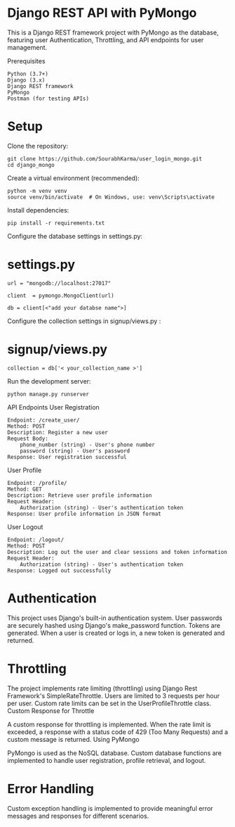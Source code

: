 # Django REST API with PyMongo

This is a Django REST framework project with PyMongo as the database, featuring user Authentication, Throttling, and API endpoints for user management.

Prerequisites

    Python (3.7+)
    Django (3.x)
    Django REST framework
    PyMongo
    Postman (for testing APIs)

# Setup

Clone the repository:


    git clone https://github.com/SourabhKarma/user_login_mongo.git
    cd django_mongo

Create a virtual environment (recommended):


    python -m venv venv
    source venv/bin/activate  # On Windows, use: venv\Scripts\activate

Install dependencies:


    pip install -r requirements.txt

Configure the database settings in settings.py:


# settings.py
    url = "mongodb://localhost:27017"

    client  = pymongo.MongoClient(url)

    db = client[<"add your databse name">]

Configure the collection settings in signup/views.py :


# signup/views.py

    collection = db['< your_collection_name >'] 



Run the development server:


    python manage.py runserver

API Endpoints
User Registration

    Endpoint: /create_user/
    Method: POST
    Description: Register a new user
    Request Body:
        phone_number (string) - User's phone number
        password (string) - User's password
    Response: User registration successful

User Profile

    Endpoint: /profile/
    Method: GET
    Description: Retrieve user profile information
    Request Header:
        Authorization (string) - User's authentication token
    Response: User profile information in JSON format

User Logout

    Endpoint: /logout/
    Method: POST
    Description: Log out the user and clear sessions and token information
    Request Header:
        Authorization (string) - User's authentication token
    Response: Logged out successfully

# Authentication

This project uses Django's built-in authentication system. User passwords are securely hashed using Django's make_password function. Tokens are generated. When a user is created or logs in, a new token is generated and returned.

# Throttling

The project implements rate limiting (throttling) using Django Rest Framework's SimpleRateThrottle. Users are limited to 3 requests per hour per user. Custom rate limits can be set in the UserProfileThrottle class.
Custom Response for Throttle

A custom response for throttling is implemented. When the rate limit is exceeded, a response with a status code of 429 (Too Many Requests) and a custom message is returned.
Using PyMongo

PyMongo is used as the NoSQL database. Custom database functions are implemented to handle user registration, profile retrieval, and logout.

# Error Handling

Custom exception handling is implemented to provide meaningful error messages and responses for different scenarios.
